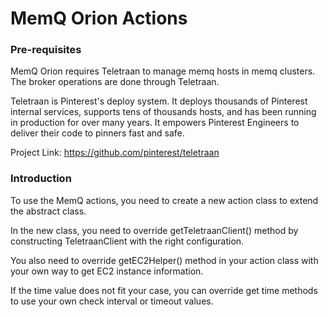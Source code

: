 # MemQ Orion Actions

### Pre-requisites

MemQ Orion requires Teletraan to manage memq hosts in memq clusters. The broker operations are done through Teletraan. 

Teletraan is Pinterest's deploy system. It deploys thousands of Pinterest internal services, supports tens of thousands hosts, and has been running in production for over many years. It empowers Pinterest Engineers to deliver their code to pinners fast and safe. 

Project Link: https://github.com/pinterest/teletraan

### Introduction

To use the MemQ actions, you need to create a new action class to extend the abstract class. 

In the new class, you need to override getTeletraanClient() method by constructing TeletraanClient with the right configuration. 

You also need to override getEC2Helper() method in your action class with your own way to get EC2 instance information. 

If the time value does not fit your case, you can override get time methods to use your own check interval or timeout values. 
